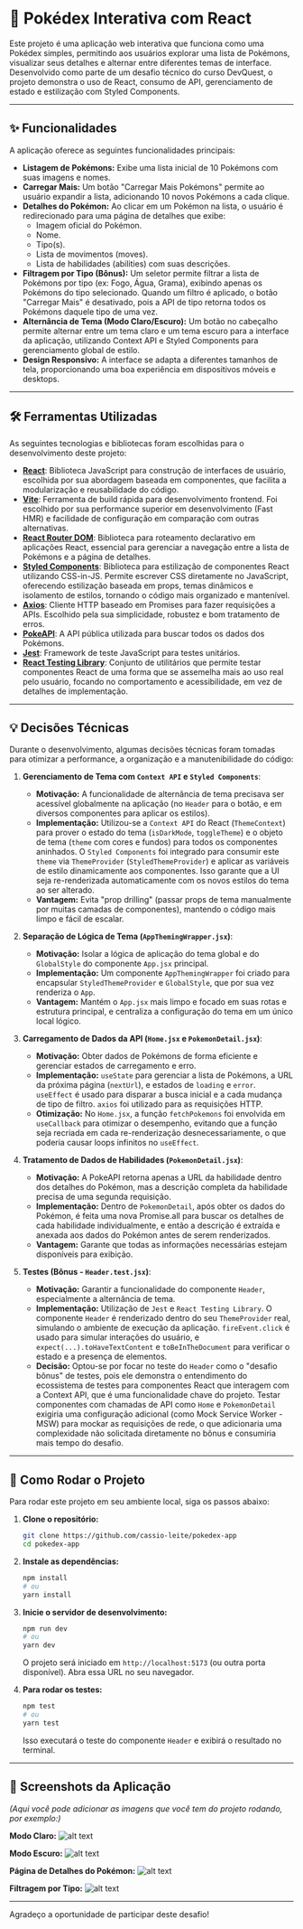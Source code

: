 # 🌟 Pokédex Interativa com React

Este projeto é uma aplicação web interativa que funciona como uma Pokédex simples, permitindo aos usuários explorar uma lista de Pokémons, visualizar seus detalhes e alternar entre diferentes temas de interface. Desenvolvido como parte de um desafio técnico do curso DevQuest, o projeto demonstra o uso de React, consumo de API, gerenciamento de estado e estilização com Styled Components.

---

## ✨ Funcionalidades

A aplicação oferece as seguintes funcionalidades principais:

* **Listagem de Pokémons:** Exibe uma lista inicial de 10 Pokémons com suas imagens e nomes.
* **Carregar Mais:** Um botão "Carregar Mais Pokémons" permite ao usuário expandir a lista, adicionando 10 novos Pokémons a cada clique.
* **Detalhes do Pokémon:** Ao clicar em um Pokémon na lista, o usuário é redirecionado para uma página de detalhes que exibe:
    * Imagem oficial do Pokémon.
    * Nome.
    * Tipo(s).
    * Lista de movimentos (moves).
    * Lista de habilidades (abilities) com suas descrições.
* **Filtragem por Tipo (Bônus):** Um seletor permite filtrar a lista de Pokémons por tipo (ex: Fogo, Água, Grama), exibindo apenas os Pokémons do tipo selecionado. Quando um filtro é aplicado, o botão "Carregar Mais" é desativado, pois a API de tipo retorna todos os Pokémons daquele tipo de uma vez.
* **Alternância de Tema (Modo Claro/Escuro):** Um botão no cabeçalho permite alternar entre um tema claro e um tema escuro para a interface da aplicação, utilizando Context API e Styled Components para gerenciamento global de estilo.
* **Design Responsivo:** A interface se adapta a diferentes tamanhos de tela, proporcionando uma boa experiência em dispositivos móveis e desktops.

---

## 🛠️ Ferramentas Utilizadas

As seguintes tecnologias e bibliotecas foram escolhidas para o desenvolvimento deste projeto:

* **[React](https://react.dev/)**: Biblioteca JavaScript para construção de interfaces de usuário, escolhida por sua abordagem baseada em componentes, que facilita a modularização e reusabilidade do código.
* **[Vite](https://vitejs.dev/)**: Ferramenta de build rápida para desenvolvimento frontend. Foi escolhido por sua performance superior em desenvolvimento (Fast HMR) e facilidade de configuração em comparação com outras alternativas.
* **[React Router DOM](https://reactrouter.com/en/main)**: Biblioteca para roteamento declarativo em aplicações React, essencial para gerenciar a navegação entre a lista de Pokémons e a página de detalhes.
* **[Styled Components](https://styled-components.com/)**: Biblioteca para estilização de componentes React utilizando CSS-in-JS. Permite escrever CSS diretamente no JavaScript, oferecendo estilização baseada em props, temas dinâmicos e isolamento de estilos, tornando o código mais organizado e mantenível.
* **[Axios](https://axios-http.com/)**: Cliente HTTP baseado em Promises para fazer requisições a APIs. Escolhido pela sua simplicidade, robustez e bom tratamento de erros.
* **[PokeAPI](https://pokeapi.co/)**: A API pública utilizada para buscar todos os dados dos Pokémons.
* **[Jest](https://jestjs.io/)**: Framework de teste JavaScript para testes unitários.
* **[React Testing Library](https://testing-library.com/docs/react-testing-library/intro/)**: Conjunto de utilitários que permite testar componentes React de uma forma que se assemelha mais ao uso real pelo usuário, focando no comportamento e acessibilidade, em vez de detalhes de implementação.

---

## 💡 Decisões Técnicas

Durante o desenvolvimento, algumas decisões técnicas foram tomadas para otimizar a performance, a organização e a manutenibilidade do código:

1.  **Gerenciamento de Tema com `Context API` e `Styled Components`**:
    * **Motivação:** A funcionalidade de alternância de tema precisava ser acessível globalmente na aplicação (no `Header` para o botão, e em diversos componentes para aplicar os estilos).
    * **Implementação:** Utilizou-se a `Context API` do React (`ThemeContext`) para prover o estado do tema (`isDarkMode`, `toggleTheme`) e o objeto de tema (`theme` com cores e fundos) para todos os componentes aninhados. O `Styled Components` foi integrado para consumir este `theme` via `ThemeProvider` (`StyledThemeProvider`) e aplicar as variáveis de estilo dinamicamente aos componentes. Isso garante que a UI seja re-renderizada automaticamente com os novos estilos do tema ao ser alterado.
    * **Vantagem:** Evita "prop drilling" (passar props de tema manualmente por muitas camadas de componentes), mantendo o código mais limpo e fácil de escalar.

2.  **Separação de Lógica de Tema (`AppThemingWrapper.jsx`)**:
    * **Motivação:** Isolar a lógica de aplicação do tema global e do `GlobalStyle` do componente `App.jsx` principal.
    * **Implementação:** Um componente `AppThemingWrapper` foi criado para encapsular `StyledThemeProvider` e `GlobalStyle`, que por sua vez renderiza o `App`.
    * **Vantagem:** Mantém o `App.jsx` mais limpo e focado em suas rotas e estrutura principal, e centraliza a configuração do tema em um único local lógico.

3.  **Carregamento de Dados da API (`Home.jsx` e `PokemonDetail.jsx`)**:
    * **Motivação:** Obter dados de Pokémons de forma eficiente e gerenciar estados de carregamento e erro.
    * **Implementação:** `useState` para gerenciar a lista de Pokémons, a URL da próxima página (`nextUrl`), e estados de `loading` e `error`. `useEffect` é usado para disparar a busca inicial e a cada mudança de tipo de filtro. `axios` foi utilizado para as requisições HTTP.
    * **Otimização:** No `Home.jsx`, a função `fetchPokemons` foi envolvida em `useCallback` para otimizar o desempenho, evitando que a função seja recriada em cada re-renderização desnecessariamente, o que poderia causar loops infinitos no `useEffect`.

4.  **Tratamento de Dados de Habilidades (`PokemonDetail.jsx`)**:
    * **Motivação:** A PokeAPI retorna apenas a URL da habilidade dentro dos detalhes do Pokémon, mas a descrição completa da habilidade precisa de uma segunda requisição.
    * **Implementação:** Dentro de `PokemonDetail`, após obter os dados do Pokémon, é feita uma nova Promise.all para buscar os detalhes de cada habilidade individualmente, e então a descrição é extraída e anexada aos dados do Pokémon antes de serem renderizados.
    * **Vantagem:** Garante que todas as informações necessárias estejam disponíveis para exibição.

5.  **Testes (Bônus - `Header.test.jsx`)**:
    * **Motivação:** Garantir a funcionalidade do componente `Header`, especialmente a alternância de tema.
    * **Implementação:** Utilização de `Jest` e `React Testing Library`. O componente `Header` é renderizado dentro do seu `ThemeProvider` real, simulando o ambiente de execução da aplicação. `fireEvent.click` é usado para simular interações do usuário, e `expect(...).toHaveTextContent` e `toBeInTheDocument` para verificar o estado e a presença de elementos.
    * **Decisão:** Optou-se por focar no teste do `Header` como o "desafio bônus" de testes, pois ele demonstra o entendimento do ecossistema de testes para componentes React que interagem com a Context API, que é uma funcionalidade chave do projeto. Testar componentes com chamadas de API como `Home` e `PokemonDetail` exigiria uma configuração adicional (como Mock Service Worker - MSW) para mockar as requisições de rede, o que adicionaria uma complexidade não solicitada diretamente no bônus e consumiria mais tempo do desafio.

---

## 🚀 Como Rodar o Projeto

Para rodar este projeto em seu ambiente local, siga os passos abaixo:

1.  **Clone o repositório:**
    ```bash
    git clone https://github.com/cassio-leite/pokedex-app
    cd pokedex-app
    ```

2.  **Instale as dependências:**
    ```bash
    npm install
    # ou
    yarn install
    ```

3.  **Inicie o servidor de desenvolvimento:**
    ```bash
    npm run dev
    # ou
    yarn dev
    ```
    O projeto será iniciado em `http://localhost:5173` (ou outra porta disponível). Abra essa URL no seu navegador.

4.  **Para rodar os testes:**
    ```bash
    npm test
    # ou
    yarn test
    ```
    Isso executará o teste do componente `Header` e exibirá o resultado no terminal.

---

## 📸 Screenshots da Aplicação

*(Aqui você pode adicionar as imagens que você tem do projeto rodando, por exemplo:)*

**Modo Claro:**
![alt text](image.png)

**Modo Escuro:**
![alt text](image-1.png)

**Página de Detalhes do Pokémon:**
![alt text](image-2.png)

**Filtragem por Tipo:**
![alt text](image-3.png)

---

Agradeço a oportunidade de participar deste desafio!